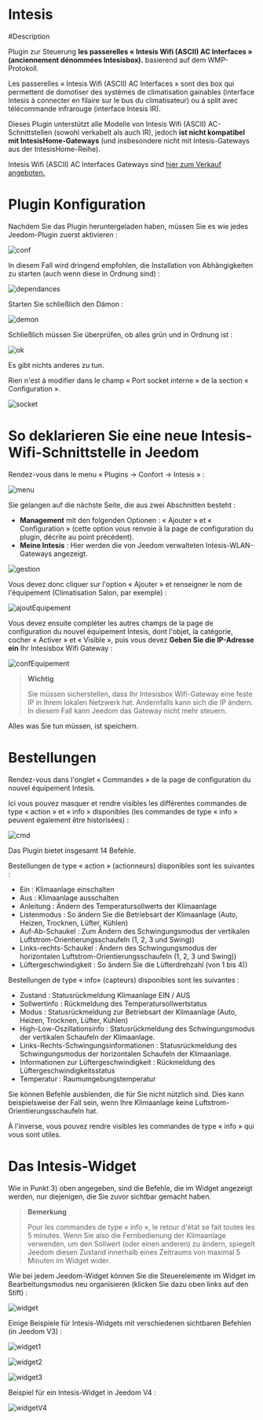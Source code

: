 # Intesis

#Description

Plugin zur Steuerung **les passerelles « Intesis Wifi (ASCII) AC Interfaces » (anciennement dénommées Intesisbox).**  basierend auf dem WMP-Protokoll.

Les passerelles « Intesis Wifi (ASCII) AC Interfaces » sont des box qui permettent de domotiser des systèmes de climatisation gainables (interface Intesis à connecter en filaire sur le bus du climatisateur) ou à split avec télécommande infrarouge (interface Intesis IR).

Dieses Plugin unterstützt alle Modelle von Intesis Wifi (ASCII) AC-Schnittstellen (sowohl verkabelt als auch IR), jedoch **ist nicht kompatibel mit IntesisHome-Gateways** (und insbesondere nicht mit Intesis-Gateways aus der IntesisHome-Reihe).

Intesis Wifi (ASCII) AC Interfaces Gateways sind [hier zum Verkauf angeboten.](https://www.domadoo.fr/fr/323_intesis-unites-ac-domestiques-daikin-vers-une-interface-wi-fi-rac)

# Plugin Konfiguration

Nachdem Sie das Plugin heruntergeladen haben, müssen Sie es wie jedes Jeedom-Plugin zuerst aktivieren :

![conf](../images/intesisConf.png)

In diesem Fall wird dringend empfohlen, die Installation von Abhängigkeiten zu starten (auch wenn diese in Ordnung sind) :

![dependances](../images/intesisDep.png)

Starten Sie schließlich den Dämon :

![demon](../images/intesisDem.png)

Schließlich müssen Sie überprüfen, ob alles grün und in Ordnung ist :

![ok](../images/intesisOk.png)

Es gibt nichts anderes zu tun.

Rien n'est à modifier dans le champ « Port socket interne » de la section « Configuration ».

![socket](../images/intesisSocket.png)

# So deklarieren Sie eine neue Intesis-Wifi-Schnittstelle in Jeedom

Rendez-vous dans le menu « Plugins → Confort → Intesis » :

![menu](../images/intesisMenu.png)

Sie gelangen auf die nächste Seite, die aus zwei Abschnitten besteht :

- **Management** mit den folgenden Optionen : « Ajouter » et « Configuration » (cette option vous renvoie à la page de configuration du plugin, décrite au point précédent).
- **Meine Intesis** : Hier werden die von Jeedom verwalteten Intesis-WLAN-Gateways angezeigt.

![gestion](../images/intesisGest.png)

Vous devez donc cliquer sur l'option « Ajouter » et renseigner le nom de l'équipement (Climatisation Salon, par exemple) :

![ajoutEquipement](../images/intesisAddeq.png)

Vous devez ensuite compléter les autres champs de la page de configuration du nouvel équipement Intesis, dont l'objet, la catégorie, cocher « Activer » et « Visible », puis vous devez **Geben Sie die IP-Adresse ein** Ihr Intesisbox Wifi Gateway :

![confEquipement](../images/intesisConfEq.png)

>**Wichtig**
>
>Sie müssen sicherstellen, dass Ihr Intesisbox Wifi-Gateway eine feste IP in Ihrem lokalen Netzwerk hat. Andernfalls kann sich die IP ändern. In diesem Fall kann Jeedom das Gateway nicht mehr steuern.

Alles was Sie tun müssen, ist speichern.

# Bestellungen

Rendez-vous dans l'onglet « Commandes » de la page de configuration du nouvel équipement Intesis.

Ici vous pouvez masquer et rendre visibles les différentes commandes de type « action » et « info » disponibles (les commandes de type « info » peuvent également être historisées) :

![cmd](../images/intesisCmd.png)

Das Plugin bietet insgesamt 14 Befehle.

Bestellungen de type « action » (actionneurs) disponibles sont les suivantes :

- Ein : Klimaanlage einschalten
-	Aus : Klimaanlage ausschalten
- Anleitung : Ändern des Temperatursollwerts der Klimaanlage
- Listenmodus : So ändern Sie die Betriebsart der Klimaanlage (Auto, Heizen, Trocknen, Lüfter, Kühlen)
- Auf-Ab-Schaukel : Zum Ändern des Schwingungsmodus der vertikalen Luftstrom-Orientierungsschaufeln (1, 2, 3 und Swing))
- Links-rechts-Schaukel : Ändern des Schwingungsmodus der horizontalen Luftstrom-Orientierungsschaufeln (1, 2, 3 und Swing))
- Lüftergeschwindigkeit : So ändern Sie die Lüfterdrehzahl (von 1 bis 4))

Bestellungen de type « info» (capteurs) disponibles sont les suivantes :

-	Zustand : Statusrückmeldung Klimaanlage EIN / AUS
-	Sollwertinfo : Rückmeldung des Temperatursollwertstatus
-	Modus : Statusrückmeldung zur Betriebsart der Klimaanlage (Auto, Heizen, Trocknen, Lüfter, Kühlen)
-	High-Low-Oszillationsinfo : Statusrückmeldung des Schwingungsmodus der vertikalen Schaufeln der Klimaanlage.
-	Links-Rechts-Schwingungsinformationen : Statusrückmeldung des Schwingungsmodus der horizontalen Schaufeln der Klimaanlage.
-	Informationen zur Lüftergeschwindigkeit : Rückmeldung des Lüftergeschwindigkeitsstatus
-	Temperatur : Raumumgebungstemperatur

Sie können Befehle ausblenden, die für Sie nicht nützlich sind. Dies kann beispielsweise der Fall sein, wenn Ihre Klimaanlage keine Luftstrom-Orientierungsschaufeln hat.

À l'inverse, vous pouvez rendre visibles les commandes de type « info » qui vous sont utiles.

# Das Intesis-Widget

Wie in Punkt 3) oben angegeben, sind die Befehle, die im Widget angezeigt werden, nur diejenigen, die Sie zuvor sichtbar gemacht haben.

>**Bemerkung**
>
>Pour les commandes de type « info », le retour d'état se fait toutes les 5 minutes. Wenn Sie also die Fernbedienung der Klimaanlage verwenden, um den Sollwert (oder einen anderen) zu ändern, spiegelt Jeedom diesen Zustand innerhalb eines Zeitraums von maximal 5 Minuten im Widget wider.

Wie bei jedem Jeedom-Widget können Sie die Steuerelemente im Widget im Bearbeitungsmodus neu organisieren (klicken Sie dazu oben links auf den Stift) :

![widget](../images/intesisWidget.png)

Einige Beispiele für Intesis-Widgets mit verschiedenen sichtbaren Befehlen (in Jeedom V3) :

![widget1](../images/intesisWidget1.png)

![widget2](../images/intesisWidget2.png)

![widget3](../images/intesisWidget3.png)

Beispiel für ein Intesis-Widget in Jeedom V4 :

![widgetV4](../images/intesisWidgetV4.png)
